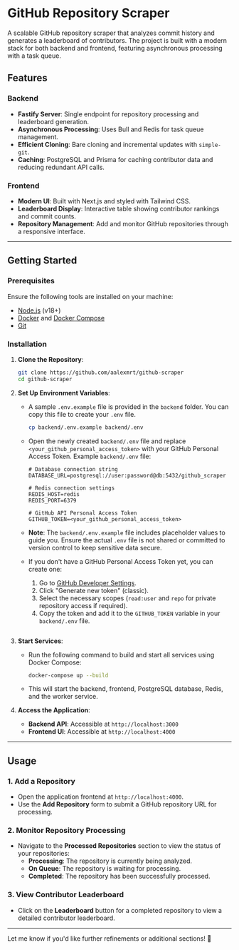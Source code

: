 # GitHub Repository Scraper

A scalable GitHub repository scraper that analyzes commit history and generates a leaderboard of contributors. The project is built with a modern stack for both backend and frontend, featuring asynchronous processing with a task queue.

## Features

### Backend
- **Fastify Server**: Single endpoint for repository processing and leaderboard generation.
- **Asynchronous Processing**: Uses Bull and Redis for task queue management.
- **Efficient Cloning**: Bare cloning and incremental updates with `simple-git`.
- **Caching**: PostgreSQL and Prisma for caching contributor data and reducing redundant API calls.

### Frontend
- **Modern UI**: Built with Next.js and styled with Tailwind CSS.
- **Leaderboard Display**: Interactive table showing contributor rankings and commit counts.
- **Repository Management**: Add and monitor GitHub repositories through a responsive interface.

---

## Getting Started

### Prerequisites

Ensure the following tools are installed on your machine:
- [Node.js](https://nodejs.org/) (v18+)
- [Docker](https://www.docker.com/) and [Docker Compose](https://docs.docker.com/compose/)
- [Git](https://git-scm.com/)

### Installation

1. **Clone the Repository**:
   ```bash
   git clone https://github.com/aalexmrt/github-scraper
   cd github-scraper
2. **Set Up Environment Variables**:
   - A sample `.env.example` file is provided in the `backend` folder. You can copy this file to create your `.env` file.
     ```bash
     cp backend/.env.example backend/.env
     ```
   - Open the newly created `backend/.env` file and replace `<your_github_personal_access_token>` with your GitHub Personal Access Token.
     Example `backend/.env` file:
     ```env
     # Database connection string
     DATABASE_URL=postgresql://user:password@db:5432/github_scraper

     # Redis connection settings
     REDIS_HOST=redis
     REDIS_PORT=6379

     # GitHub API Personal Access Token
     GITHUB_TOKEN=<your_github_personal_access_token>
     ```

   - **Note**: The `backend/.env.example` file includes placeholder values to guide you. Ensure the actual `.env` file is not shared or committed to version control to keep sensitive data secure.

   - If you don't have a GitHub Personal Access Token yet, you can create one:
     1. Go to [GitHub Developer Settings](https://github.com/settings/tokens).
     2. Click "Generate new token" (classic).
     3. Select the necessary scopes (`read:user` and `repo` for private repository access if required).
     4. Copy the token and add it to the `GITHUB_TOKEN` variable in your `backend/.env` file.


     ```

3. **Start Services**:
   - Run the following command to build and start all services using Docker Compose:
     ```bash
     docker-compose up --build
     ```
   - This will start the backend, frontend, PostgreSQL database, Redis, and the worker service.

4. **Access the Application**:
   - **Backend API**: Accessible at `http://localhost:3000`
   - **Frontend UI**: Accessible at `http://localhost:4000`

---

## Usage

### 1. Add a Repository
- Open the application frontend at `http://localhost:4000`.
- Use the **Add Repository** form to submit a GitHub repository URL for processing.

### 2. Monitor Repository Processing
- Navigate to the **Processed Repositories** section to view the status of your repositories:
  - **Processing**: The repository is currently being analyzed.
  - **On Queue**: The repository is waiting for processing.
  - **Completed**: The repository has been successfully processed.

### 3. View Contributor Leaderboard
- Click on the **Leaderboard** button for a completed repository to view a detailed contributor leaderboard.

---

Let me know if you'd like further refinements or additional sections! 🚀
